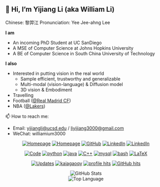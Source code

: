 ## 👋 Hi, I’m Yijiang Li (aka William Li)
Chinese: 黎羿江 Pronunciation: Yee Jee-ahng Lee

**I am**
- An incoming PhD Student at UC SanDiego
- A MSE of Computer Science at Johns Hopkins University
- A BE of Computer Science in South China University of Technology

**I also**
- Interested in putting vision in the real world
  - Sample efficient, trustworthy and generalizable
  - Multi-modal (vision-language) & Diffusion model
  - 3D vision & Embodiment
- Travelling
- Football ([@Real Madrid CF](https://www.realmadrid.com/en-US))
- NBA ([@Lakers](https://x.com/Lakers))


📫 How to reach me:
- Email: yijiangli@ucsd.edu / liyijiang3000@gmail.com
- WeChat: williamium3000


<!-- <div align="center">
  <img src="./selfie.JPG" width = "300" alt="selfie" align=center />
</div> -->



<p align="center">
    <a href="https://scholar.google.com/citations?user=Dx3z0m8AAAAJ&hl=en" target="_blank"><img alt="Homepage" src="https://img.shields.io/badge/-Homepage-white?logo=bookstack
    "></a>
    <a href="https://williamium3000.github.io/" target="_blank"><img alt="Homepage" src="https://img.shields.io/badge/-gscholar-white?logo=googlescholar&color=white
    "></a>
    <a href="https://github.com/williamium3000" target="_blank"><img alt="GitHub" src="https://img.shields.io/badge/-Github-black?logo=GitHub
    "></a>
    <a href="https://www.linkedin.com/in/yijiang-li-36795b271/" target="_blank"><img alt="LinkedIn" src="https://img.shields.io/badge/-LinkedIn-0077B5?style=flat-square&logo=Linkedin&logoColor=white"></a>
    <a href="https://www.zhihu.com/people/william-58-31" target="_blank"><img alt="LinkedIn" src="https://img.shields.io/badge/-Zhihu-white?logo=zhihu"></a>
   
    
    
<!--
    <a href="https://www.researchgate.net/profile/Alwin_Wang" target="_blank"><img alt="ResearchGate" src="https://img.shields.io/badge/-ResearchGate-00CCBB?style=flat-square&logo=ResearchGate&logoColor=white"></a>
    <a href="https://orcid.org/0000-0003-4883-2917" target="_blank"><img alt="ORCID" src="https://img.shields.io/badge/-ORCID-A6CE39?style=flat-square&logo=ORCID&logoColor=white"></a>
    <a href="https://stackoverflow.com/users/5782687/alwin" target="_blank"><img alt="Stack Overflow" src="https://img.shields.io/badge/-Stack%20Overflow-FE7A16?style=flat-square&logo=Stack-Overflow&logoColor=white"></a>
    <a href="https://stackexchange.com/users/4446338/alwin" target="_blank"><img alt="Stack Exchange" src="https://img.shields.io/badge/-Stack%20Exchange-1E5297?style=flat-square&logo=Stack-Exchange&logoColor=white"></a>
 -->
</p>

<p align="center">
    <a href="https://github.com/williamium3000?tab=repositories" target="_blank"><img alt="Code" src="https://img.shields.io/badge/-code-000000?style=flat-square&logo=Plex&logoColor=white"></a>
    <a href="https://github.com/williamium3000?tab=repositories&language=python" target="_blank"><img alt="python" src="https://img.shields.io/badge/-python-3776AB?style=flat-square&logo=Python&logoColor=white"></a>
  <a href="https://github.com/williamium3000?tab=repositories&language=JAVA" target="_blank"><img alt="java" src="https://img.shields.io/badge/-JAVA-749F82?style=flat-square&logo=java&logoColor=white"></a>
    <a href="https://github.com/williamium3000?tab=repositories&language=c%2B%2B" target="_blank"><img alt="C++" src="https://img.shields.io/badge/-C%2B%2B-00599C?style=flat-square&logo=C%2B%2B&logoColor=white"></a>
    <!-- <a href="https://github.com/williamium3000?tab=repositories&language=JavaScript" target="_blank"><img alt="js" src="https://img.shields.io/badge/-JavaScript-5391FE?style=flat-square&logo=javascript&logoColor=white"></a> -->
  <!-- <a href="https://github.com/williamium3000?tab=repositories&language=node" target="_blank"><img alt="node" src="https://img.shields.io/badge/-Node-1491FE?style=flat-square&logo=node.js&logoColor=white"></a> -->
  <a href="https://github.com/williamium3000?tab=repositories&language=mysql" target="_blank"><img alt="mysql" src="https://img.shields.io/badge/-MySQL-DD5053?style=flat-square&logo=MySQL&logoColor=white"></a>
  <!-- <a href="https://github.com/williamium3000?tab=repositories&language=mongoDB" target="_blank"><img alt="mongoDB" src="https://img.shields.io/badge/-MongoDB-000000?style=flat-square&logo=MongoDB&logoColor=white"></a> -->
  <!-- <a href="https://github.com/williamium3000?tab=repositories&language=vue" target="_blank"><img alt="vue" src="https://img.shields.io/badge/-Vue-5DA7DB?style=flat-square&logo=vue.js&logoColor=white"></a> -->
  <a href="https://github.com/williamium3000?tab=repositories&language=Bash" target="_blank"><img alt="bash" src="https://img.shields.io/badge/-Bash-3C4048?style=flat-square&logo=Bash#&logoColor=white"></a>
  <!-- <a href="https://github.com/williamium3000?tab=repositories&language=Swift" target="_blank"><img alt="swift" src="https://img.shields.io/badge/-Swift-DD5353?style=flat-square&logo=swift&logoColor=white"></a> -->
  <!-- <a href="https://github.com/williamium3000?tab=repositories&language=r" target="_blank"><img alt="R" src="https://img.shields.io/badge/-R-276DC3?style=flat-square&logo=R&logoColor=white"></a> -->
    <!-- <a href="https://github.com/williamium3000?tab=repositories&language=matlab" target="_blank"><img alt="MATLAB" src="https://img.shields.io/badge/-MATLAB-0076A8?style=flat-square&logo=Mathworks&logoColor=white"></a> -->
    <a href="https://github.com/williamium3000?tab=repositories&language=TeX" target="_blank"><img alt="LaTeX" src="https://img.shields.io/badge/-LaTeX-008080?style=flat-square&logo=LaTeX&logoColor=white"></a>
</p>


<p align="center">
    <a href="https://github.com/williamium3000?tab=followers" target="_blank"><img alt="Updates" src="https://img.shields.io/badge/-followers-white?logo=openvpn&logoColor=blue&color=white
    "></a>
    <a href="https://github.com/williamium3000" target="_blank"><img alt="kaiagaoqy" src="https://badges.pufler.dev/visits/williamium3000/williamium3000?logo=GitHub&label=visits&color=success&logoColor=white&style=flat-square"/></a>
    <a href="https://github.com/williamium3000" target="_blank"><img alt="profile hits" src="https://img.shields.io/jsdelivr/gh/hw/williamium3000/williamium3000?label=hits&style=flat-square"></a>
    <a href="https://github.com/williamium3000/williamium3000" target="_blank"><img alt="GitHub hits" src="https://img.shields.io/github/last-commit/williamium3000/williamium3000?label=Updated&style=flat-square"></a>
</p>

<!--<details>
<summary>Click for GitHub Stats</summary> -->
<p align="center">
    <img alt = "GitHub Stats" src="https://github-readme-stats.vercel.app/api?username=williamium3000&show_icons=true&hide=issues&icon_color=000000&hide_border=true&title_color=5391FE&text_color=555">
    <br>
    <img alt = "Top Language" src="https://github-readme-stats.vercel.app/api/top-langs/?username=williamium3000&hide=html,&hide_border=true&title_color=5391FE&text_color=555"
</p>
<!--</details>-->